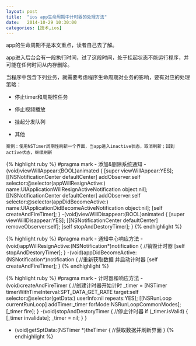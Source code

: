 ```yaml
---
layout: post
title:  "ios app生命周期中计时器的处理方法"
date:   2014-10-29 10:30:00
categories: [技术,ios]
---
```


app的生命周期不是本文重点，读者自己去了解。

app进入后台会有一段执行时间，过了这段时间，处于挂起状态不能运行程序，并可能在任何时间从内存删除。

当程序中包含下列业务，就需要考虑程序生命周期对业务的影响，要有对应的处理策略：

* 停止timer和周期性任务

* 停止视频播放

* 挂起分发队列

* 其他

`案例：使用NSTimer周期性刷新一个界面，当app进入inactive状态，取消刷新；回到active状态，继续刷新`

{% highlight ruby %}
#pragma mark - 添加&删除系统通知
-(void)viewWillAppear:(BOOL)animated
{
    [super viewWillAppear:YES];
    [[NSNotificationCenter defaultCenter] addObserver:self selector:@selector(appWillResignActive:) name:UIApplicationWillResignActiveNotification object:nil];
    [[NSNotificationCenter defaultCenter] addObserver:self selector:@selector(appDidBecomeActive:) name:UIApplicationDidBecomeActiveNotification object:nil];
    [self createAndFireTimer];
}
-(void)viewWillDisappear:(BOOL)animated
{
    [super viewWillDisappear:YES];
    [[NSNotificationCenter defaultCenter] removeObserver:self];
    [self stopAndDestoryTimer];
}
{% endhighlight %}

{% highlight ruby %}
#pragma mark - 通知中心响应方法
-(void)appWillResignActive:(NSNotification*)notification
{
    //销毁计时器
    [self stopAndDestoryTimer];
}
-(void)appDidBecomeActive:(NSNotification*)notification
{
    //重新获取数据 并启动计时器
    [self createAndFireTimer];
}
{% endhighlight %}

{% highlight ruby %}
#pragma mark - 计时器和响应方法
-(void)createAndFireTimer
{
    //创建计时器开始计时
    _timer = [NSTimer timerWithTimeInterval:SPT_DATA_GET_RATE target:self selector:@selector(getData:) userInfo:nil repeats:YES];
    [[NSRunLoop currentRunLoop] addTimer:_timer forMode:NSRunLoopCommonModes];
    [_timer fire];
}
-(void)stopAndDestoryTimer
{
    //停止计时器
    if (_timer.isValid) {
        [_timer invalidate];
        _timer = nil;
    }
}
- (void)getSptData:(NSTimer *)theTimer
{
    //获取数据并刷新界面
}
{% endhighlight %}
